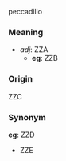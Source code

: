 peccadillo
### Meaning
+ _adj_: ZZA
    + __eg__: ZZB

### Origin

ZZC

### Synonym

__eg__: ZZD

+ ZZE


